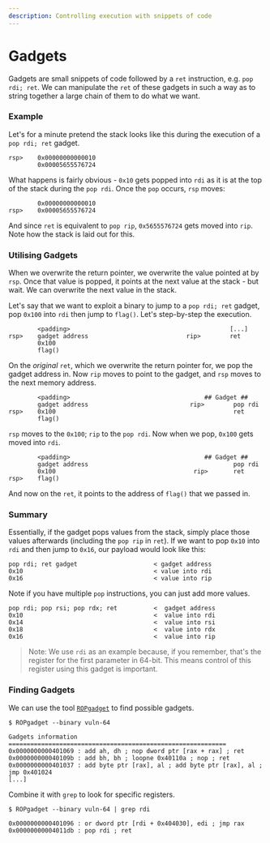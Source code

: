```yaml
---
description: Controlling execution with snippets of code
---
```


# Gadgets

Gadgets are small snippets of code followed by a `ret` instruction, e.g. `pop rdi; ret`. We can manipulate the `ret` of these gadgets in such a way as to string together a large chain of them to do what we want.

### Example

Let's for a minute pretend the stack looks like this during the execution of a `pop rdi; ret` gadget.

```text
rsp>    0x00000000000010
        0x00005655576724
```

What happens is fairly obvious - `0x10` gets popped into `rdi` as it is at the top of the stack during the `pop rdi`. Once the `pop` occurs, `rsp` moves:

```text
        0x00000000000010
rsp>    0x00005655576724
```

And since `ret` is equivalent to `pop rip`, `0x5655576724` gets moved into `rip`. Note how the stack is laid out for this.

### Utilising Gadgets

When we overwrite the return pointer, we overwrite the value pointed at by `rsp`. Once that value is popped, it points at the next value at the stack - but wait. We can overwrite the next value in the stack.

Let's say that we want to exploit a binary to jump to a `pop rdi; ret` gadget, pop `0x100` into `rdi` then jump to `flag()`. Let's step-by-step the execution.

```text
        <padding>                                            [...]
rsp>    gadget address                           rip>        ret
        0x100
        flag()
```

On the _original_ `ret`, which we overwrite the return pointer for, we pop the gadget address in. Now `rip` moves to point to the gadget, and `rsp` moves to the next memory address.

```text
        <padding>                                     ## Gadget ##
        gadget address                            rip>        pop rdi
rsp>    0x100                                                 ret
        flag()
```

`rsp` moves to the `0x100`; `rip` to the `pop rdi`. Now when we pop, `0x100` gets moved into `rdi`.

```text
        <padding>                                     ## Gadget ##
        gadget address                                        pop rdi
        0x100                                      rip>       ret
rsp>    flag()
```

And now on the `ret`, it points to the address of `flag()` that we passed in.

### Summary

Essentially, if the gadget pops values from the stack, simply place those values afterwards \(including the `pop rip` in `ret`\). If we want to pop `0x10` into `rdi` and then jump to `0x16`, our payload would look like this:

```text
pop rdi; ret gadget                     < gadget address
0x10                                    < value into rdi
0x16                                    < value into rip
```

Note if you have multiple `pop` instructions, you can just add more values.

```text
pop rdi; pop rsi; pop rdx; ret          <  gadget address
0x10                                    <  value into rdi
0x14                                    <  value into rsi
0x18                                    <  value into rdx
0x16                                    <  value into rip
```

> Note: We use `rdi` as an example because, if you remember, that's the register for the first parameter in 64-bit. This means control of this register using this gadget is important.

### Finding Gadgets

We can use the tool [`ROPgadget`](https://github.com/JonathanSalwan/ROPgadget) to find possible gadgets.

```text
$ ROPgadget --binary vuln-64

Gadgets information
============================================================
0x0000000000401069 : add ah, dh ; nop dword ptr [rax + rax] ; ret
0x000000000040109b : add bh, bh ; loopne 0x40110a ; nop ; ret
0x0000000000401037 : add byte ptr [rax], al ; add byte ptr [rax], al ; jmp 0x401024
[...]
```

Combine it with `grep` to look for specific registers.

```text
$ ROPgadget --binary vuln-64 | grep rdi

0x0000000000401096 : or dword ptr [rdi + 0x404030], edi ; jmp rax
0x00000000004011db : pop rdi ; ret
```


